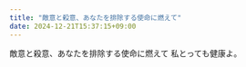 ```yaml
---
title: "敵意と殺意、あなたを排除する使命に燃えて"
date: 2024-12-21T15:37:15+09:00
---
```

敵意と殺意、あなたを排除する使命に燃えて
私とっても健康よ。
